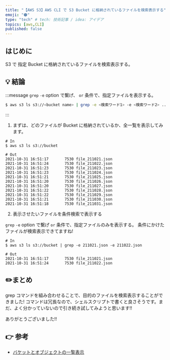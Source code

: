 ```yaml
---
title: "【AWS S3】AWS CLI で S3 Bucket に格納されているファイルを検索表示する"
emoji: "🟠"
type: "tech" # tech: 技術記事 / idea: アイデア
topics: [aws,CLI]
published: false
---
```


## はじめに
S3 で 指定 Bucket に格納されているファイルを検索表示する。


## 💡 結論

:::message
`grep` `-e` option で繋げ、 `or` 条件で、指定ファイルを表示する。
<br>

```bash
$ aws s3 ls s3://<bucket name> | grep -e <検索ワード1> -e <検索ワード2> ...
```
:::

1. まずは、どのファイルが Bucket に格納されているか、全一覧を表示してみます。

```bash:AWS CLI
# In
$ aws s3 ls s3://bucket

# Out
2021-10-31 16:51:17       7530 file_211021.json
2021-10-31 16:51:24       7530 file_211022.json
2021-10-31 16:51:23       7530 file_211023.json
2021-10-31 16:51:23       7530 file_211024.json
2021-10-31 16:51:21       7530 file_211025.json
2021-10-31 16:51:20       7530 file_211026.json
2021-10-31 16:51:20       7530 file_211027.json
2021-10-31 16:51:22       7530 file_211028.json
2021-10-31 16:51:22       7530 file_211029.json
2021-10-31 16:51:21       7530 file_211030.json
2021-10-31 16:51:18       7530 file_211031.json

```

2. 表示させたいファイルを条件検索で表示する

`grep` `-e` option で繋げ `or` 条件で、指定ファイルのみを表示する。
条件にかけたファイルが検索表示できてますね!

```bash:AWS CLI
# In
$ aws s3 ls s3://bucket | grep -e 211021.json -e 211022.json

# Out
2021-10-31 16:51:17       7530 file_211021.json
2021-10-31 16:51:24       7530 file_211022.json
```

## ✏️まとめ
grep コマンドを組み合わせることで、目的のファイルを検索表示することができました!
コマンドは冗長なので、シェルスクリプトで書くと良さそうです。まだ、よく分かっていないので引き続き試してみようと思います!!

ありがとうございました!!


## 👉 参考
- [バケットとオブジェクトの一覧表示](https://docs.aws.amazon.com/ja_jp/cli/latest/userguide/cli-services-s3-commands.html#:~:text=s3%20mb%20%E3%81%AE%E4%BE%8B-,%E3%83%90%E3%82%B1%E3%83%83%E3%83%88%E3%81%A8%E3%82%AA%E3%83%96%E3%82%B8%E3%82%A7%E3%82%AF%E3%83%88%E3%81%AE%E4%B8%80%E8%A6%A7%E8%A1%A8%E7%A4%BA,-%E3%83%90%E3%82%B1%E3%83%83%E3%83%88%E3%80%81%E3%83%95%E3%82%A9%E3%83%AB%E3%83%80%E3%80%81%E3%82%AA%E3%83%96%E3%82%B8%E3%82%A7%E3%82%AF%E3%83%88)
